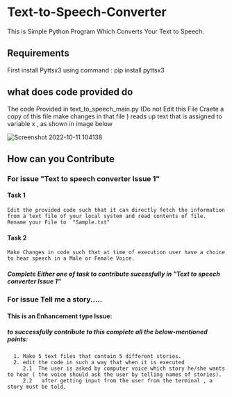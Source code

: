 # Text-to-Speech-Converter
This is Simple Python Program Which Converts Your Text to Speech.

## Requirements 
First install Pyttsx3 using command : pip install pyttsx3

## what does code provided do 
The code Provided in text_to_speech_main.py (Do not Edit this File Craete a copy of this file make changes in that file  ) reads up text that is assigned to variable x , as shown in image below


![Screenshot 2022-10-11 104138](https://user-images.githubusercontent.com/115523060/195002318-e76874c1-43fd-4f73-8ae2-5c684fe4b46a.png)

## How can you Contribute


### For issue "Text to speech converter Issue 1"

#### Task 1
    Edit the provided code such that it can directly fetch the information from a text file of your local system and read contents of file. 
    Rename your File to  "Sample.txt" 
    
#### Task 2
    Make Changes in code such that at time of execution user have a choice to hear speech in a Male or Female Voice.
    
    
##### Complete Either one of task to contribute sucessfully in "Text to speech converter Issue 1"



### For issue Tell me a story.....

#### This is an Enhancement type Issue:

##### to successfully contribute to this complete all the below-mentioned points:
      1. Make 5 text files that contain 5 different stories.
      2. edit the code in such a way that when it is executed
         2.1  The user is asked by computer voice which story he/she wants to hear ( the voice should ask the user by telling names of stories).
         2.2   after getting input from the user from the terminal , a story must be told.
      







